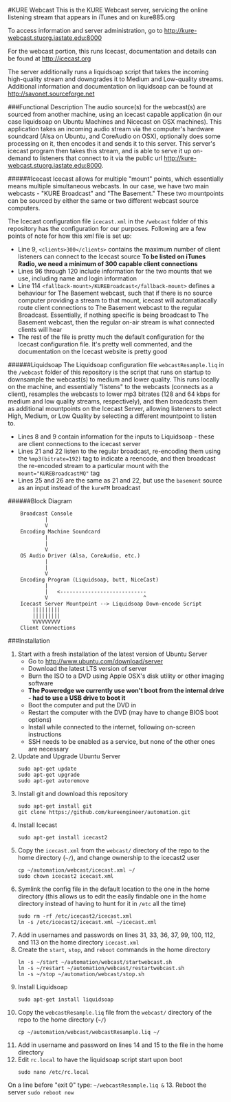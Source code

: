 #KURE Webcast
This is the KURE Webcast server, servicing the online listening stream that appears in iTunes and on kure885.org

To access information and server administration, go to http://kure-webcast.stuorg.iastate.edu:8000

For the webcast portion, this runs Icecast, documentation and details can be found at http://icecast.org

The server additionally runs a liquidsoap script that takes the incoming high-quality stream and downgrades it to Medium and Low-quality streams. Additional information and documentation on liquidsoap can be found at http://savonet.sourceforge.net

###Functional Description
The audio source(s) for the webcast(s) are sourced from another machine, using an icecast capable application (in our case liquidsoap on Ubuntu Machines and Nicecast on OSX machines). This application takes an incoming audio stream via the computer's hardware soundcard (Alsa on Ubuntu, and CoreAudio on OSX), optionally does some processing on it, then encodes it and sends it to this server. This server's icecast program then takes this stream, and is able to serve it up on-demand to listeners that connect to it via the public url http://kure-webcast.stuorg.iastate.edu:8000. 

######Icecast
Icecast allows for multiple "mount" points, which essentially means multiple simultaneous webcasts. In our case, we have two main webcasts - "KURE Broadcast" and "The Basement." These two mountpoints can be sourced by either the same or two different webcast source computers.

The Icecast configuration file ```icecast.xml``` in the ```/webcast``` folder of this repository has the configuration for our purposes. Following are a few points of note for how this xml file is set up:

* Line 9, ```<clients>300</clients>``` contains the maximum number of client listeners can connect to the Icecast source **To be listed on iTunes Radio, we need a minimum of 300 capable client connections**
* Lines 96 through 120 include information for the two mounts that we use, including name and login information
* Line 114 ```<fallback-mount>/KUREBroadcast</fallback-mount>``` defines a behaviour for The Basement webcast, such that if there is no source computer providing a stream to that mount, icecast will automatiacally route client connections to The Basement webcast to the regular Broadcast. Essentially, if nothing specific is being broadcast to The Basement webcast, then the regular on-air stream is what connected clients will hear
* The rest of the file is pretty much the default configuration for the Icecast configuration file. It's pretty well commented, and the documentation on the Icecast website is pretty good

######Liquidsoap
The Liquidsoap configuration file ```webcastResample.liq``` in the ```/webcast``` folder of this repository is the script that runs on startup to downsample the webcast(s) to medium and lower quality. This runs locally on the machine, and essentially "listens" to the webcasts (connects as a client), resamples the webcasts to lower mp3 bitrates (128 and 64 kbps for medium and low quality streams, respectively), and then broadcasts them as additional mountpoints on the Icecast Server, allowing listeners to select High, Medium, or Low Quality by selecting a different mountpoint to listen to.

* Lines 8 and 9 contain information for the inputs to Liquidsoap - these are client connections to the icecast server
* Lines 21 and 22 listen to the regular broadcast, re-encoding them using the ```%mp3(bitrate=192)``` tag to indicate a reencode, and then broadcast the re-encoded stream to a particular mount with the ```mount="KUREBroadcastMQ"``` tag
* Lines 25 and 26 are the same as 21 and 22, but use the ```basement``` source as an input instead of the ```kureFM``` broadcast

######Block Diagram
```
    Broadcast Console
            |
            V
    Encoding Machine Soundcard
            |
            |
            V
    OS Audio Driver (Alsa, CoreAudio, etc.)
            |
            |
            V
    Encoding Program (Liquidsoap, butt, NiceCast)
            |
            |   <----------------------------
            V                               ^
    Icecast Server Mountpoint --> Liquidsoap Down-encode Script
        |||||||||
        |||||||||
        VVVVVVVVV
    Client Connections
```
###Installation
1. Start with a fresh installation of the latest version of Ubuntu Server
    * Go to http://www.ubuntu.com/download/server
    * Download the latest LTS version of server
    * Burn the ISO to a DVD using Apple OSX's disk utility or other imaging software
    * **The Poweredge we currently use won't boot from the internal drive - had to use a USB drive to boot it**
    * Boot the computer and put the DVD in
    * Restart the computer with the DVD (may have to change BIOS boot options)
    * Install while connected to the internet, following on-screen instructions
    * SSH needs to be enabled as a service, but none of the other ones are necessary
2. Update and Upgrade Ubuntu Server
    ```
    sudo apt-get update
    sudo apt-get upgrade
    sudo apt-get autoremove
    ```
3. Install git and download this repository
    ```
    sudo apt-get install git
    git clone https://github.com/kureengineer/automation.git 
    ```
4. Install Icecast
    ```
    sudo apt-get install icecast2
    ```
5. Copy the ```icecast.xml``` from the ```webcast/``` directory of the repo to the home directory (`~/`), and change ownership to the icecast2 user
    ```
    cp ~/automation/webcast/icecast.xml ~/
    sudo chown icecast2 icecast.xml 
    ```
6. Symlink the config file in the default location to the one in the home directory (this allows us to edit the easily findable one in the home directory instead of having to hunt for it in `/etc` all the time)
    ```
    sudo rm -rf /etc/icecast2/icecast.xml
    ln -s /etc/icecast2/icecast.xml ~/icecast.xml
    ```
7. Add in usernames and passwords on lines 31, 33, 36, 37, 99, 100, 112, and 113 on the home directory `icecast.xml`
8. Create the `start`, `stop`, and `reboot` commands in the home directory
    ```
    ln -s ~/start ~/automation/webcast/startwebcast.sh
    ln -s ~/restart ~/automation/webcast/restartwebcast.sh
    ln -s ~/stop ~/automation/webcast/stop.sh
    ```
9. Install Liquidsoap
    ```
    sudo apt-get install liquidsoap
    ```
10. Copy the `webcastResample.liq` file from the `webcast/` directory of the repo to the home directory (`~/`)
    ```
    cp ~/automation/webcast/webcastResample.liq ~/
    ```
11. Add in username and password on lines 14 and 15 to the file in the home directory
12. Edit `rc.local` to have the liquidsoap script start upon boot
    ```
    sudo nano /etc/rc.local
    ```
On a line before "exit 0" type:
    ```
    ~/webcastResample.liq &
    ```
13. Reboot the server
    ```
    sudo reboot now
    ```
